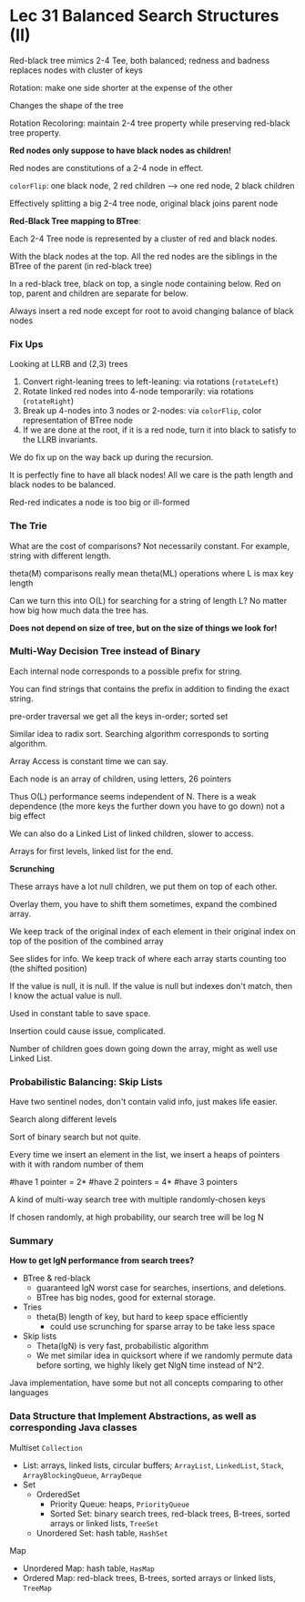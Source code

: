 # Lec 31 Balanced Search Structures (II)

Red-black tree mimics 2-4 Tee, both balanced; redness and badness replaces nodes with cluster of keys

Rotation: make one side shorter at the expense of the other

Changes the shape of the tree

Rotation Recoloring: maintain 2-4 tree property while preserving red-black tree property.

**Red nodes only suppose to have black nodes as children!**



Red nodes are constitutions of a 2-4 node in effect.

`colorFlip`: one black node, 2 red children --> one red node, 2 black children

Effectively splitting a big 2-4 tree node, original black joins parent node

**Red-Black Tree mapping to BTree**: 

Each 2-4 Tree node is represented by a cluster of red and black nodes.

With the black nodes at the top. All the red nodes are the siblings in the BTree of the parent (in red-black tree)

In a red-black tree, black on top, a single node containing below. Red on top, parent and children are separate for below.



Always insert a red node except for root to avoid changing balance of black nodes



### Fix Ups 

Looking at LLRB and (2,3) trees

1. Convert right-leaning trees to left-leaning: via rotations (`rotateLeft`)
2. Rotate linked red nodes into 4-node temporarily: via rotations (`rotateRight`)
3. Break up 4-nodes into 3 nodes or 2-nodes: via `colorFlip`, color representation of BTree node
4. If we are done at the root, if it is a red node, turn it into black to satisfy to the LLRB invariants.

 

We do fix up on the way back up during the recursion.



It is perfectly fine to have all black nodes! All we care is the path length and black nodes to be balanced.

Red-red indicates a node is too big or ill-formed



### The Trie

What are the cost of comparisons? Not necessarily constant. For example, string with different length.

theta(M) comparisons really mean theta(ML) operations where L is max key length

Can we turn this into O(L) for searching for a string of length L? No matter how big how much data the tree has.

**Does not depend on size of tree, but on the size of things we look for!**

### Multi-Way Decision Tree instead of Binary

Each internal node corresponds to a possible prefix for string. 

You can find strings that contains the prefix in addition to finding the exact string.

pre-order traversal we get all the keys in-order; sorted set

Similar idea to radix sort. Searching algorithm corresponds to sorting algorithm.



Array Access is constant time we can say. 

Each node is an array of children, using letters, 26 pointers

Thus O(L) performance seems independent of N. There is a weak dependence (the more keys the further down you have to go down) not a big effect





We can also do a Linked List of linked children, slower to access.

Arrays for first levels, linked list for the end.



**Scrunching**

These arrays have a lot null children, we put them on top of each other.

Overlay them, you have to shift them sometimes, expand the combined array.

We keep track of the original index of each element in their original index on top of the position of the combined array

See slides for info. We keep track of where each array starts counting too (the shifted position)

If the value is null, it is null. If the value is null but indexes don't match, then I know the actual value is null.

Used in constant table to save space.

Insertion could cause issue, complicated.

Number of children goes down going down the array, might as well use Linked List.



### Probabilistic Balancing: Skip Lists

Have two sentinel nodes, don't contain valid info, just makes life easier.

Search along different levels

Sort of binary search but not quite.

Every time we insert an element in the list, we insert a heaps of pointers with it with random number of them

#have 1 pointer = 2* #have 2 pointers = 4* #have 3 pointers

A kind of multi-way search tree with multiple randomly-chosen keys

If chosen randomly, at high probability, our search tree will be log N



### Summary

**How to get lgN performance from search trees?**

* BTree & red-black
  * guaranteed lgN worst case for searches, insertions, and deletions.
  * BTree has big nodes, good for external storage.
* Tries
  * theta(B) length of key, but hard to keep space efficiently
    * could use scrunching for sparse array to be take less space
* Skip lists
  * Theta(lgN) is very fast, probabilistic algorithm
  * We met similar idea in quicksort where if we randomly permute data before sorting, we highly likely get NlgN time instead of N^2.



Java implementation, have some but not all concepts comparing to other languages



### Data Structure that Implement Abstractions, as well as corresponding Java classes

Multiset `Collection`

* List: arrays, linked lists, circular buffers; `ArrayList`, `LinkedList`, `Stack`, `ArrayBlockingQueue`, `ArrayDeque`
* Set
  * OrderedSet
    * Priority Queue: heaps, `PriorityQueue`
    * Sorted Set: binary search trees, red-black trees, B-trees, sorted arrays or linked lists, `TreeSet`
  * Unordered Set: hash table, `HashSet`

Map

* Unordered Map: hash table, `HasMap`
* Ordered Map: red-black trees, B-trees, sorted arrays or linked lists, `TreeMap`



